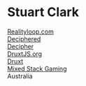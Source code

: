 
# Stuart Clark

<div class="my-10 grid grid-cols-[40px,1fr] w-min gap-y-4">
  <mdi-briefcase class="opacity-50" />
  <div><a href="https://www.realityloop.com" target="_blank">Realityloop.com</a></div>
  <mdi-drupal class="opacity-50" />
  <div><a href="https://www.drupal.org/u/Deciphered" target="_blank">Deciphered</a></div>
  <mdi-github class="opacity-50" />
  <div><a href="https://github.com/decipher" target="_blank">Decipher</a></div>
  <mdi-nuxt class="opacity-50" />
  <div><a href="https://druxtjs.org" target="_blank">DruxtJS.org</a></div>
  <mdi-youtube class="opacity-50" />
  <div><a href="https://www.youtube.com/channel/UC3rybROe6cP9Uly_qQEW-4w" target="_blank">Druxt</a></div>
  <mdi-youtube class="opacity-50" />
  <div><a href="https://www.youtube.com/channel/UCHp-BhAv8T5AHM8K4y_Mzlw" target="_blank">Mixed Stack Gaming</a></div>
  <mdi-earth class="opacity-50"/>
  <div>Australia</div>
</div>

<!--
Hello

I'm Stuart Clark:
* Decoupled Developer @ Realityloop in Australia
* Drupal developer of 15 years
* Vue developer for 3+ years with focus on decoupled, leading to the creation of Druxt

With me today is ...
-->
